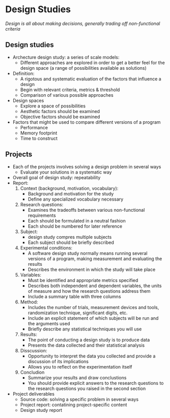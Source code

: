# Design Studies

*Design is all about making decisions, generally trading off non-functional criteria*

## Design studies
- Archecture design study: a series of scale models:
	- Different approaches are explored in order to get a better feel for the design space (a range of possibilities available as solutions)
- Definition: 
	- A rigotous and systematic evaluation of the factors that influence a design
	- Begin with relevant criteria, metrics & threshold
	- Comparison of various possible approaches
- Design spaces
	- Explore a space of possibilities
	- Aesthetic factors should be examined
	- Objective factors should be examined
- Factors that might be used to compare different versions of a program
	- Performance
	- Memory footprint
	- Time to construct

## Projects
- Each of the projects involves solving a design problem in several ways
	- Evaluate your solutions in a systematic way
- Overall goal of design study: repeatability
- Report:
	1. Context (background, motivation, vocabulary):
		- Background and motivation for the study
		- Define any specialized vocabulary necessary
	2. Research questions:
		- Examines the tradeoffs between various non-functional requirements
		- Each should be formulated in a neutral fashion
		- Each should be numbered for later reference
	3. Subject: 
		-  design study compres multiple subjects
		- Each subject should be briefly described
	4. Experimental conditions: 
		- A software design study normally means running several versions of a program, making measurement and evaluating the results
		- Describes the environment in which the study will take place
	5. Variables: 
		- Must be identified and appropriate metrics specified
		- Describes both independent and dependent variables, the units of measure and how the research questions address them
		- Include a summary table with three columns
	6. Method:
		- Includes the number of trials, measurement devices and tools, randomization technique, significant digits, etc.
		- Include an explicit statement of which subjects will be run and the arguments used
		- Briefly describe any statistical techniques you will use
	7. Results:
		- The point of conducting a design study is to produce data
		- Presents the data collected and their statistical analysis
	8. Disscussion:
		- Opportunity to interpret the data you collected and provide a discussion of its implications
		- Allows you to reflect on the experimentation itself
	9. Concludion
		- Summarize your results and draw conclustions
		- You should provide explicit answers to the research questions to the research questions you raised in the second section
- Project deliverables
	- Source code: solving a specific problem in several ways
	- Project report: contatining project-specific content
	- Design study report









